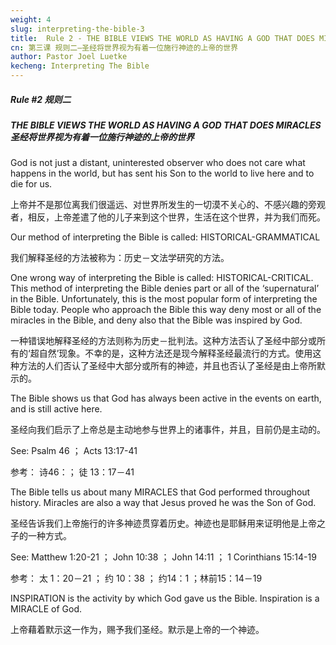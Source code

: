 ```yaml
---
weight: 4
slug: interpreting-the-bible-3
title:  Rule 2 - THE BIBLE VIEWS THE WORLD AS HAVING A GOD THAT DOES MIRACLES
cn: 第三课 规则二—圣经将世界视为有着一位施行神迹的上帝的世界
author: Pastor Joel Luetke
kecheng: Interpreting The Bible
---
```



##### Rule #2 规则二
##### THE BIBLE VIEWS THE WORLD AS HAVING A GOD THAT DOES MIRACLES 圣经将世界视为有着一位施行神迹的上帝的世界

God is not just a distant, uninterested observer who does not care what happens in the world, but has sent his Son to the world to live here and to die for us.

上帝并不是那位离我们很遥远、对世界所发生的一切漠不关心的、不感兴趣的旁观者，相反，上帝差遣了他的儿子来到这个世界，生活在这个世界，并为我们而死。

Our method of interpreting the Bible is called: HISTORICAL-GRAMMATICAL

我们解释圣经的方法被称为：历史－文法学研究的方法。

One wrong way of interpreting the Bible is called: HISTORICAL-CRITICAL. This method of interpreting the Bible denies part or all of the ‘supernatural’ in the Bible. Unfortunately, this is the most popular form of interpreting the Bible today. People who approach the Bible this way deny most or all of the miracles in the Bible, and deny also that the Bible was inspired by God.

一种错误地解释圣经的方法则称为历史－批判法。这种方法否认了圣经中部分或所有的‘超自然’现象。不幸的是，这种方法还是现今解释圣经最流行的方式。使用这种方法的人们否认了圣经中大部分或所有的神迹，并且也否认了圣经是由上帝所默示的。

The Bible shows us that God has always been active in the events on earth, and is still active here.

圣经向我们启示了上帝总是主动地参与世界上的诸事件，并且，目前仍是主动的。

See: Psalm 46 ； Acts 13:17-41

参考： 诗46：； 徒 13：17－41

The Bible tells us about many MIRACLES that God performed throughout history. Miracles are also a way that Jesus proved he was the Son of God.

圣经告诉我们上帝施行的许多神迹贯穿着历史。神迹也是耶稣用来证明他是上帝之子的一种方式。

See: Matthew 1:20-21 ； John 10:38 ； John 14:11 ； 1 Corinthians 15:14-19

参考： 太 1：20－21 ； 约 10：38 ； 约14：1 ；林前15：14－19

INSPIRATION is the activity by which God gave us the Bible. Inspiration is a MIRACLE of God.

上帝藉着默示这一作为，赐予我们圣经。默示是上帝的一个神迹。
